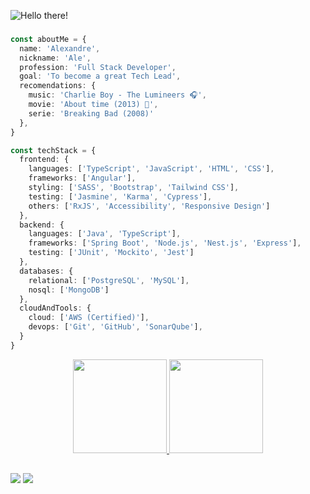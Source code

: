 ![Hello there!](https://www.giantfreakinrobot.com/wp-content/uploads/2022/10/hellothere.gif)

### 

```ts
const aboutMe = {
  name: 'Alexandre',
  nickname: 'Ale',
  profession: 'Full Stack Developer',
  goal: 'To become a great Tech Lead',
  recomendations: {
    music: 'Charlie Boy - The Lumineers 🎧',
    movie: 'About time (2013) 🍿',
    serie: 'Breaking Bad (2008)'
  },
}
```
```ts
const techStack = {
  frontend: {
    languages: ['TypeScript', 'JavaScript', 'HTML', 'CSS'],
    frameworks: ['Angular'],
    styling: ['SASS', 'Bootstrap', 'Tailwind CSS'],
    testing: ['Jasmine', 'Karma', 'Cypress'],
    others: ['RxJS', 'Accessibility', 'Responsive Design']
  },
  backend: {
    languages: ['Java', 'TypeScript'],
    frameworks: ['Spring Boot', 'Node.js', 'Nest.js', 'Express'],
    testing: ['JUnit', 'Mockito', 'Jest']
  },
  databases: {
    relational: ['PostgreSQL', 'MySQL'],
    nosql: ['MongoDB']
  },
  cloudAndTools: {
    cloud: ['AWS (Certified)'],
    devops: ['Git', 'GitHub', 'SonarQube'],
  }
}
```

<div align="center">
  <a href="https://github.com/alexandresouva">
  <img height="150em" src="https://github-readme-stats.vercel.app/api?username=alexandresouva&show_icons=true&theme=tokyonight&include_all_commits=true&count_private=true"/>
  <img height="150em" src="https://github-readme-stats.vercel.app/api/top-langs/?username=alexandresouva&layout=compact&langs_count=7&theme=tokyonight"/>
</div>
  
  ## 

<div>
  <a href="https://www.linkedin.com/in/alexandresousasilva/" target="_blank"><img src="https://img.shields.io/badge/-LinkedIn-%230077B5?style=for-the-badge&logo=linkedin&logoColor=white" target="_blank"></a> 
  <a href="https://www.instagram.com/alexandresouva/" target="_blank"><img src="https://img.shields.io/badge/Instagram-E4405F?style=for-the-badge&logo=instagram&logoColor=white" target="_blank"></a> 
  
</div>    
<!--  Links úteis para manutenção do repositório:

Badges --------- https://dev.to/envoy_/150-badges-for-github-pnk
Readme Stats --- https://github.com/anuraghazra/github-readme-stats
Markdown ------- https://docs.pipz.com/central-de-ajuda/learning-center/guia-basico-de-markdown#open
Template 01 ---- https://github.com/iuricode/readme-template/blob/main/perfil/exemplo-02.md
Template 02 ---- https://github.com/iuricode/readme-template/blob/main/perfil/exemplo-04.md
 


-->
